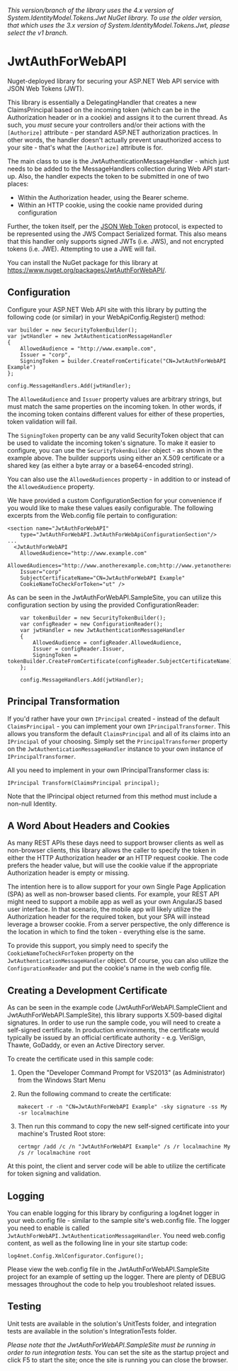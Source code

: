 *This version/branch of the library uses the 4.x version of System.IdentityModel.Tokens.Jwt NuGet library. To use the older version, that which uses the 3.x version of System.IdentityModel.Tokens.Jwt, please select the v1 branch.*

JwtAuthForWebAPI
================

Nuget-deployed library for securing your ASP.NET Web API service with JSON Web Tokens (JWT).

This library is essentially a DelegatingHandler that creates a new ClaimsPrincipal based on the incoming token (which can be in the Authorization header or in a cookie) 
and assigns it to the current thread. As such, you *must* secure your controllers and/or their actions with the `[Authorize]` attribute - per standard 
ASP.NET authorization practices. In other words, the handler doesn't actually prevent unauthorized access to your site - that's what the `[Authorize]` attribute is for.

The main class to use is the JwtAuthenticationMessageHandler - which just needs to be added to the MessageHandlers collection during Web API start-up. Also,
the handler expects the token to be submitted in one of two places:

- Within the Authorization header, using the Bearer scheme. 
- Within an HTTP cookie, using the cookie name provided during configuration

Further, the token itself, per the [JSON Web Token](http://self-issued.info/docs/draft-ietf-oauth-json-web-token.html) protocol, is expected to be 
represented using the JWS Compact Serialized format. This also means that this handler only supports signed JWTs (i.e. JWS), and not encrypted tokens 
(i.e. JWE). Attempting to use a JWE will fail.

You can install the NuGet package for this library at https://www.nuget.org/packages/JwtAuthForWebAPI/.


Configuration
-------------

Configure your ASP.NET Web API site with this library by putting the following code (or similar) in your WebApiConfig.Register() method:

    var builder = new SecurityTokenBuilder();
    var jwtHandler = new JwtAuthenticationMessageHandler
    {
        AllowedAudience = "http://www.example.com",
        Issuer = "corp",
        SigningToken = builder.CreateFromCertificate("CN=JwtAuthForWebAPI Example")
    };

    config.MessageHandlers.Add(jwtHandler);

The `AllowedAudience` and `Issuer` property values are arbitrary strings, but must match the same properties on the incoming token. In 
other words, if the incoming token contains different values for either of these properties, token validation will fail.

The `SigningToken` property can be any valid SecurityToken object that can be used to validate the incoming token's signature. To make it
easier to configure, you can use the `SecurityTokenBuilder` object - as shown in the example above. The builder supports using
either an X.509 certificate or a shared key (as either a byte array or a base64-encoded string).

You can also use the `AllowedAudiences` property - in addition to or instead of the `AllowedAudience` property.

We have provided a custom ConfigurationSection for your convenience if you would like to make these values easily configurable. The following excerpts from the Web.config file pertain to configuration:

    <section name="JwtAuthForWebAPI"
        type="JwtAuthForWebAPI.JwtAuthForWebApiConfigurationSection"/>
    ...
      <JwtAuthForWebAPI
        AllowedAudience="http://www.example.com"
        AllowedAudiences="http://www.anotherexample.com;http://www.yetanotherexample.com"
        Issuer="corp"
        SubjectCertificateName="CN=JwtAuthForWebAPI Example"
        CookieNameToCheckForToken="ut" />

As can be seen in the JwtAuthForWebAPI.SampleSite, you can utilize this configuration section by using the provided ConfigurationReader:

        var tokenBuilder = new SecurityTokenBuilder();
        var configReader = new ConfigurationReader();
        var jwtHandler = new JwtAuthenticationMessageHandler
        {
            AllowedAudience = configReader.AllowedAudience,
            Issuer = configReader.Issuer,
            SigningToken = tokenBuilder.CreateFromCertificate(configReader.SubjectCertificateName),
        };

        config.MessageHandlers.Add(jwtHandler);


Principal Transformation
------------------------

If you'd rather have your own `IPrincipal` created - instead of the default `ClaimsPrincipal` - you can implement your own `IPrincipalTransformer`. 
This allows you transform the default `ClaimsPrincipal` and all of its claims into an `IPrincipal` of your
choosing. Simply set the `PrincipalTransformer` property on the `JwtAuthenticationMessageHandler` instance to your own instance 
of `IPrincipalTransformer`. 

All you need to implement in your own IPrincipalTransformer class is:

	IPrincipal Transform(ClaimsPrincipal principal);

Note that the IPrincipal object returned from this method must include a non-null Identity.


A Word About Headers and Cookies
--------------------------------

As many REST APIs these days need to support browser clients as well as non-browser clients, this library allows the caller to specify the token in 
either the HTTP Authorization header **or** an HTTP request cookie. The code prefers the header value, but will use the cookie value if the 
appropriate Authorization header is empty or missing.

The intention here is to allow support for your own Single Page Application (SPA) as well as non-browser based clients. For example, your REST API might need to 
support a mobile app as well as your own AngularJS based user interface. In that scenario, the mobile app will likely utilize the Authorization header
for the required token, but your SPA will instead leverage a browser cookie. From a server perspective, the only difference is the location in which to 
find the token - everything else is the same.

To provide this support, you simply need to specify the `CookieNameToCheckForToken` property on the `JwtAuthenticationMessageHandler` object. Of course,
you can also utilize the `ConfigurationReader` and put the cookie's name in the web config file.


Creating a Development Certificate
----------------------------------

As can be seen in the example code (JwtAuthForWebAPI.SampleClient and JwtAuthForWebAPI.SampleSite), this library supports X.509-based
digital signatures. In order to use run the sample code, you will need to create a self-signed certificate. In production environments, the
certificate would typically be issued by an official certificate authority - e.g. VeriSign, Thawte, GoDaddy, or even an Active Directory 
server. 

To create the certificate used in this sample code:

1. Open the "Developer Command Prompt for VS2013" (as Administrator) from the Windows Start Menu
1. Run the following command to create the certificate:

    `makecert -r -n "CN=JwtAuthForWebAPI Example" -sky signature -ss My -sr localmachine`

1. Then run this command to copy the new self-signed certificate into your machine's Trusted Root store:

    `certmgr /add /c /n "JwtAuthForWebAPI Example" /s /r localmachine My /s /r localmachine root`

At this point, the client and server code will be able to utilize the certificate for token signing and validation.


Logging
-------

You can enable logging for this library by configuring a log4net logger in your web.config file - similar to the sample site's
web.config file. The logger you need to enable is called `JwtAuthForWebAPI.JwtAuthenticationMessageHandler`. You need web.config 
content, as well as the following line in your site startup code:

    log4net.Config.XmlConfigurator.Configure();

Please view the web.config file in the JwtAuthForWebAPI.SampleSite project for an example of setting up the logger. There are plenty of
DEBUG messages throughout the code to help you troubleshoot related issues.


Testing
-------

Unit tests are available in the solution's UnitTests folder, and integration tests are available in the solution's IntegrationTests folder.

*Please note that the JwtAuthForWebAPI.SampleSite must be running in order to run integration tests.* You can set the site as the startup project and click F5 to start the site; once the site is running you can close the browser.